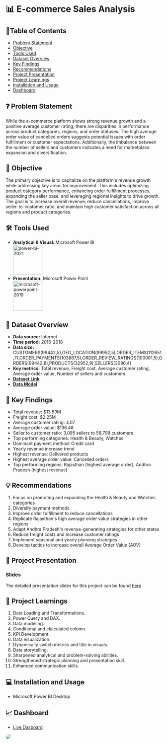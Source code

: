 # 📊 E-commerce Sales Analysis

## 📕Table of Contents
- [Problem Statement](#-problem-statement)
- [Objective](#-objective)
- [Tools Used](#%EF%B8%8F-tools-used)
- [Dataset Overview](#-dataset-overview)
- [Key Findings](#-key-findings)
- [Recommendations](#-recommendations)
- [Project Presentation](#-project-presentation)
- [Project Learnings](#-project-learnings)
- [Installation and Usage](#-installation-and-usage)
- [Dashboard](#-dashboard)

## ❓ Problem Statement
While the e-commerce platform shows strong revenue growth and a positive average customer rating, there are disparities in performance across product categories, regions, and order statuses. The high average order value of cancelled orders suggests potential issues with order fulfillment or customer expectations. Additionally, the imbalance between the number of sellers and customers indicates a need for marketplace expansion and diversification.

## 🎯 Objective
The primary objective is to capitalize on the platform's revenue growth while addressing key areas for improvement. This includes optimizing product category performance, enhancing order fulfillment processes, expanding the seller base, and leveraging regional insights to drive growth. The goal is to increase overall revenue, reduce cancellations, improve seller-to-customer ratio, and maintain high customer satisfaction across all regions and product categories.

## 🛠️ Tools Used
- **Analytical & Visual:**  Microsoft Power BI\
  <img width="96" height="96" src="https://img.icons8.com/fluency/96/power-bi-2021.png" alt="power-bi-2021"/>
- **Presentation:** Microsoft Power Point\
  <img width="96" height="96" src="https://img.icons8.com/fluency/96/microsoft-powerpoint-2019.png" alt="microsoft-powerpoint-2019"/>

## 📅 Dataset Overview
- **Data source:** Internet
- **Time period:** 2016-2018
- **Data size:** CUSTOMERS(99442,5),GEO_LOCATION(99952,5),ORDER_ITEMS(112651,7),ORDER_PAYMENTS(103887,5),ORDER_REVIEW_RATINGS(100001,5),ORDERS(99442,8),PRODUCTS(32952,9),SELLERS(3096,4)
- **Key metrics:** Total revenue, Freight cost, Average customer rating, Average order value, Number of sellers and customers
- [**Dataset Link**](https://github.com/amanat-mahmud/E-commerce_sales_analysis/tree/main/Dataset)
- [**Data Model**](https://github.com/amanat-mahmud/E-commerce_sales_analysis/blob/main/data%20model.png)

## 🔎 Key Findings
- Total revenue: $13.59M
- Freight cost: $2.25M
- Average customer rating: 4.07
- Average order value: $136.48
- Seller to customer ratio: 3,095 sellers to 58,798 customers
- Top performing categories: Health & Beauty, Watches
- Dominant payment method: Credit card
- Yearly revenue increase trend
- Highest revenue: Delivered products
- Highest average order value: Cancelled orders
- Top performing regions: Rajasthan (highest average order), Andhra Pradesh (highest revenue)

## 💡 Recommendations
1. Focus on promoting and expanding the Health & Beauty and Watches categories
2. Diversify payment methods
3. Improve order fulfillment to reduce cancellations
4. Replicate Rajasthan's high average order value strategies in other regions
5. Adapt Andhra Pradesh's revenue-generating strategies for other states
6. Reduce freight costs and increase customer ratings
7. Implement seasonal and yearly planning strategies
8. Develop tactics to increase overall Average Order Value (AOV)

## 📌 Project Presentation

### Slides
The detailed presentation slides for this project can be found [here](https://github.com/amanat-mahmud/E-commerce_sales_analysis/blob/main/presentation.pdf)

## 🧠 Project Learnings
1. Data Loading and Transformations.
2. Power Query and DAX.
3. Data modeling.
4. Conditional and clalculated column.
5. KPI Development.
6. Data visualization.
7. Dynamically switch metrics and title in visuals.
8. Data storytelling.
9. Sharpened analytical and problem-solving abilities.
10. Strengthened strategic planning and  presentation skill.
11. Enhanced communication skills.

## 💻 Installation and Usage
- Microsoft Power BI Desktop

## 📈 Dashboard
- [Live Dasboard](https://app.powerbi.com/view?r=eyJrIjoiZjRiZDZlNGYtNWYwNi00Y2MwLWE1NGQtNTRkMjI2NzdmZDBkIiwidCI6ImM2ZTU0OWIzLTVmNDUtNDAzMi1hYWU5LWQ0MjQ0ZGM1YjJjNCJ9&embedImagePlaceholder=true)
<img style="border-radius:25px;" src="https://github.com/amanat-mahmud/E-commerce_sales_analysis/blob/main/dashboard_ss.png">

